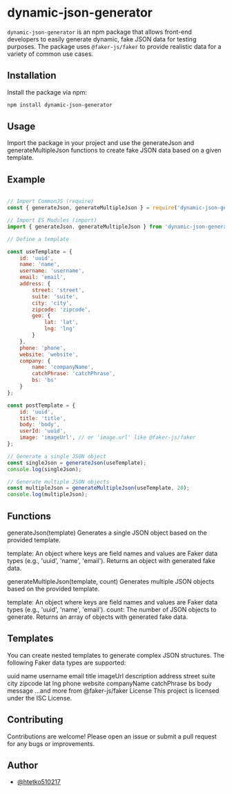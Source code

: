# dynamic-json-generator

`dynamic-json-generator` is an npm package that allows front-end developers to easily generate dynamic, fake JSON data for testing purposes. The package uses `@faker-js/faker` to provide realistic data for a variety of common use cases.

## Installation

Install the package via npm:

```bash
npm install dynamic-json-generator
```

## Usage

Import the package in your project and use the generateJson and generateMultipleJson functions to create fake JSON data based on a given template.

## Example

```javascript

// Import CommonJS (require)
const { generateJson, generateMultipleJson } = require('dynamic-json-generator');

// Import ES Modules (import)
import { generateJson, generateMultipleJson } from 'dynamic-json-generator';

// Define a template

const useTemplate = {
    id: 'uuid',
    name: 'name',
    username: 'username',
    email: 'email',
    address: {
        street: 'street',
        suite: 'suite',
        city: 'city',
        zipcode: 'zipcode',
        geo: {
            lat: 'lat',
            lng: 'lng'
        }
    },
    phone: 'phone',
    website: 'website',
    company: {
        name: 'companyName',
        catchPhrase: 'catchPhrase',
        bs: 'bs'
    }
};

const postTemplate = {
    id: 'uuid',
    title: 'title',
    body: 'body',
    userId: 'uuid',
    image: 'imageUrl', // or 'image.url' like @faker-js/faker
};

// Generate a single JSON object
const singleJson = generateJson(useTemplate);
console.log(singleJson);

// Generate multiple JSON objects
const multipleJson = generateMultipleJson(useTemplate, 20);
console.log(multipleJson);
```

## Functions
generateJson(template)
Generates a single JSON object based on the provided template.

template: An object where keys are field names and values are Faker data types (e.g., 'uuid', 'name', 'email').
Returns an object with generated fake data.

generateMultipleJson(template, count)
Generates multiple JSON objects based on the provided template.

template: An object where keys are field names and values are Faker data types (e.g., 'uuid', 'name', 'email').
count: The number of JSON objects to generate.
Returns an array of objects with generated fake data.

## Templates
You can create nested templates to generate complex JSON structures. The following Faker data types are supported:

uuid
name
username
email
title
imageUrl
description
address
street
suite
city
zipcode
lat
lng
phone
website
companyName
catchPhrase
bs
body
message
...and more from @faker-js/faker
License
This project is licensed under the ISC License.


## Contributing

Contributions are welcome! Please open an issue or submit a pull request for any bugs or improvements.

## Author

- [@htetko510217](https://www.github.com/htetko510217)

